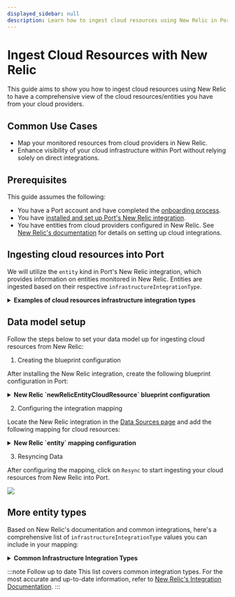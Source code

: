 ```yaml
---
displayed_sidebar: null
description: Learn how to ingest cloud resources using New Relic in Port, enhancing visibility and performance monitoring.
---
```


# Ingest Cloud Resources with New Relic

This guide aims to show you how to ingest cloud resources using New Relic to have a comprehensive view of the cloud resources/entities you have from your cloud providers.

## Common Use Cases

- Map your monitored resources from cloud providers in New Relic.
- Enhance visibility of your cloud infrastructure within Port without relying solely on direct integrations.

## Prerequisites

This guide assumes the following:

- You have a Port account and have completed the [onboarding process](https://docs.getport.io/quickstart).
- You have [installed and set up Port's New Relic integration](https://docs.getport.io/build-your-software-catalog/sync-data-to-catalog/apm-alerting/newrelic).
- You have entities from cloud providers configured in New Relic. See [New Relic's documentation](https://docs.newrelic.com/docs/infrastructure/) for details on setting up cloud integrations.

## Ingesting cloud resources into Port

We will utilize the `entity` kind in Port's New Relic integration, which provides information on entities monitored in New Relic. 
Entities are ingested based on their respective `infrastructureIntegrationType`.

<details>
<summary><b>Examples of cloud resources infrastructure integration types</b></summary>

- `AWS_EC2_INSTANCE`
- `AWS_S3_BUCKET`
- `AWS_RDS_DB_INSTANCE`
- `AWS_LAMBDA_FUNCTION`
- `AWS_ELB_LOAD_BALANCER`
- `AZURE_VIRTUAL_MACHINE`
- `AZURE_SQL_DATABASE`
- `GCP_COMPUTE_INSTANCE`
- `GCP_STORAGE_BUCKET`
- `GCP_SQL_DATABASE_INSTANCE`

</details>


## Data model setup
Follow the steps below to set your data model up for ingesting cloud resources from New Relic:

1. Creating the blueprint configuration

After installing the New Relic integration, create the following blueprint configuration in Port:

<details>
<summary><b>New Relic `newRelicEntityCloudResource` blueprint configuration</b></summary>

```json
{
  "identifier": "newRelicEntityCloudResource",
  "description": "This blueprint represents a New Relic cloud resource entity.",
  "title": "New Relic Cloud Resource",
  "icon": "NewRelic",
  "schema": {
    "properties": {
      "accountId": {
        "type": "string",
        "title": "Account ID",
        "description": "The New Relic account ID associated with the entity."
      },
      "domain": {
        "type": "string",
        "title": "Domain",
        "description": "The domain of the entity (e.g., INFRA, APM)."
      },
      "type": {
        "type": "string",
        "title": "Entity Type",
        "description": "The type of the entity."
      },
      "infrastructureIntegrationType": {
        "type": "string",
        "title": "Infrastructure Integration Type",
        "description": "The cloud provider integration type."
      },
      "tags": {
        "type": "object",
        "title": "Tags",
        "description": "Tags associated with the entity."
      },
      "reporting": {
        "type": "boolean",
        "title": "Reporting",
        "description": "Indicates if the entity is reporting data."
      },
      "link": {
        "type": "string",
        "title": "Entity Link",
        "description": "A link to the entity in New Relic.",
        "format": "url"
      }
    },
    "required": []
  },
  "relations": {}
}
```

</details>

2. Configuring the integration mapping

Locate the New Relic integration in the [Data Sources page](https://app.getport.io/settings/data-sources) and add the following mapping for cloud resources:

<details>
<summary><b>New Relic `entity` mapping configuration</b></summary>

```yaml
  - kind: entity
    selector:
      query: 'true'
      infrastructureIntegrationTypes:
        - AWS_EC2_INSTANCE
        - AWS_S3_BUCKET
        - AWS_RDS_DB_INSTANCE
        - AWS_LAMBDA_FUNCTION
        - AWS_ELB_LOAD_BALANCER
        - AZURE_VIRTUAL_MACHINE
        - AZURE_SQL_DATABASE
        - GCP_COMPUTE_INSTANCE
        - GCP_STORAGE_BUCKET
        - GCP_SQL_DATABASE_INSTANCE
        # Add more infrastructure integration types as needed
    port:
      entity:
        mappings:
          identifier: .guid
          title: .name
          blueprint: '"newRelicEntityCloudResource"'
          properties:
            accountId: .accountId
            domain: .domain
            type: .type
            infrastructureIntegrationType: .infrastructureIntegrationType
            reporting: .reporting
            link: .permalink
            tags: .tag
```

</details>

3. Resyncing Data

After configuring the mapping, click on `Resync` to start ingesting your cloud resources from New Relic into Port.

<img src="/img/guides/newRelicIngestedData.png" />


## More entity types
Based on New Relic's documentation and common integrations, here's a comprehensive list of `infrastructureIntegrationType` values you can include in your mapping:

<details>
<summary><b>Common Infrastructure Integration Types</b></summary>

- **AWS Integration Types**

  - `AWS_EC2_INSTANCE`
  - `AWS_EBS_VOLUME`
  - `AWS_S3_BUCKET`
  - `AWS_RDS_DB_INSTANCE`
  - `AWS_LAMBDA_FUNCTION`
  - `AWS_ELB_LOAD_BALANCER`
  - `AWS_DYNAMODB_TABLE`
  - `AWS_ELASTICACHE_NODE`
  - `AWS_REDSHIFT_CLUSTER`
  - `AWS_KINESIS_STREAM`
  - `AWS_SNS_TOPIC`
  - `AWS_SQS_QUEUE`
  - `AWS_ELASTIC_BEANSTALK`
  - `AWS_AUTOSCALING_GROUP`
  - `AWS_CLOUDFRONT_DISTRIBUTION`
  - `AWS_API_GATEWAY`
  - `AWS_ECS_CLUSTER`
  - `AWS_EKS_CLUSTER`

- **Azure Integration Types**

  - `AZURE_VIRTUAL_MACHINE`
  - `AZURE_VM_SCALE_SET`
  - `AZURE_APP_SERVICE`
  - `AZURE_FUNCTION_APP`
  - `AZURE_SQL_DATABASE`
  - `AZURE_STORAGE_ACCOUNT`
  - `AZURE_COSMOS_DB`
  - `AZURE_REDIS_CACHE`
  - `AZURE_SERVICE_BUS_NAMESPACE`
  - `AZURE_EVENT_HUB_NAMESPACE`
  - `AZURE_LOAD_BALANCER`
  - `AZURE_APPLICATION_GATEWAY`
  - `AZURE_CONTAINER_INSTANCE`
  - `AZURE_KUBERNETES_SERVICE`

-  **GCP Integration Types**

    - `GCP_COMPUTE_INSTANCE`
    - `GCP_STORAGE_BUCKET`
    - `GCP_CLOUD_SQL_DATABASE`
    - `GCP_FUNCTION`
    - `GCP_PUBSUB_TOPIC`
    - `GCP_BIGQUERY_DATASET`
    - `GCP_CLOUD_SPANNER_INSTANCE`
    - `GCP_KUBERNETES_CLUSTER`
    - `GCP_CLOUD_RUN_SERVICE`

- **Other Integration Types**

  - `APACHE_HTTPD_SERVER`
  - `NGINX_SERVER`
  - `MYSQL_DATABASE`
  - `POSTGRESQL_DATABASE`
  - `REDIS_INSTANCE`
  - `DOCKER_CONTAINER`
  - `KUBERNETES_CLUSTER`

</details>

:::note Follow up to date
This list covers common integration types. For the most accurate and up-to-date information, refer to [New Relic's Integration Documentation](https://docs.newrelic.com/docs/infrastructure/integrations/).
:::

